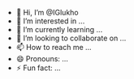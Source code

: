 - 👋 Hi, I’m @IGlukho
- 👀 I’m interested in ...
- 🌱 I’m currently learning ...
- 💞️ I’m looking to collaborate on ...
- 📫 How to reach me ...
- 😄 Pronouns: ...
- ⚡ Fun fact: ...

<!---
IGlukho/IGlukho is a ✨ special ✨ repository because its `README.md` (this file) appears on your GitHub profile.
You can click the Preview link to take a look at your changes.
--->
